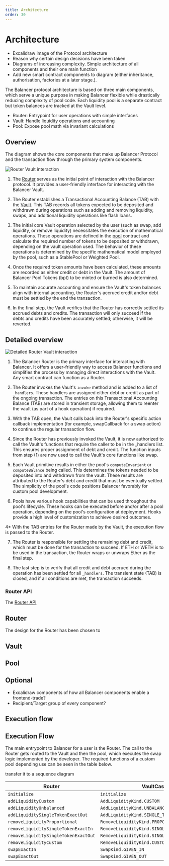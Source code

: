```yaml
---
title: Architecture
order: 30
---
```


# Architecture

- Excalidraw image of the Protocol architecture
- Reason why certain design decisions have been taken
- Diagrams of increasing complexity. Simple architecture of all components and their one main function
- Add new smart contract components to diagram (either inheritance, authorisation, factories at a later stage.).

The Balancer protocol architecture is based on three main components, which serve a unique purpose in making Balancer flexible while drastically reducing complexity of pool code. Each liquidity pool is a separate contract but token balances are tracked at the Vault level. 

- Router: Entrypoint for user operations with simple interfaces
- Vault: Handle liquidity operations and accounting
- Pool: Expose pool math via invariant calculations

## Overview
The diagram shows the core components that make up Balancer Protocol and the transaction flow through the primary system components.

![Router Vault interaction](/images/architecture-1.png)

1. The [Router]() serves as the initial point of interaction with the Balancer protocol. It provides a user-friendly interface for interacting with the Balancer Vault.

2. The Router establishes a Transactional Accounting Balance (TAB) with the [Vault](). This TAB records all tokens expected to be deposited and withdrawn during operations such as adding and removing liquidity, swaps, and additional liquidity operations like flash loans.

3. The initial core Vault operation selected by the user (such as swap, add liquidity, or remove liquidity) necessitates the execution of mathematical operations. These operations are defined in the [pool]() contract and calculate the required number of tokens to be deposited or withdrawn, depending on the vault operation used. The behavior of these operations is determined by the specific mathematical model employed by the pool, such as a StablePool or Weighted Pool.

4. Once the required token amounts have been calculated, these amounts are recorded as either credit or debt in the Vault. The amount of Balancer Pool Tokens (bpt) to be minted or burned is also determined.

5. To maintain accurate accounting and ensure the Vault's token balances align with internal accounting, the Router's accrued credit and/or debt must be settled by the end the transaction.

6. In the final step, the Vault verifies that the Router has correctly settled its accrued debts and credits. The transaction will only succeed if the debts and credits have been accurately settled; otherwise, it will be reverted.

## Detailed overview

![Detailed Router Vault interaction](/images/architecture-2.png)

1. The Balancer Router is the primary interface for interacting with Balancer. It offers a user-friendly way to access Balancer functions and simplifies the process by managing direct interactions with the Vault. Any smart contract can function as a Router.

2. The Router invokes the Vault's `invoke` method and is added to a list of `_handlers`. These handlers are assigned either debt or credit as part of the ongoing transaction. The entries on this Transactional Accounting Balance (TAB) are stored in transient storage, allowing them to reenter the vault (as part of a hook operation) if required.

3. With the TAB open, the Vault calls back into the Router's specific action callback implementation (for example, swapCallback for a swap action) to continue the regular transaction flow.

4. Since the Router has previously invoked the Vault, it is now authorized to call the Vault's functions that require the caller to be in the _handlers list. This ensures proper assignment of debt and credit. The function inputs from step (1) are now used to call the Vault's core functions like swap.

5. Each Vault primitive results in either the pool's `computeInvariant` or `computeBalance` being called. This determines the tokens needed to be deposited into and withdrawn from the vault. These results are attributed to the Router's debt and credit that must be eventually settled. The simplicity of the pool's code positions Balancer favorably for custom pool development.

6. Pools have various hook capabilities that can be used throughout the pool's lifecycle. These hooks can be executed before and/or after a pool operation, depending on the pool's configuration at deployment. Hooks provide a high level of customization to achieve desired outcomes.

4* With the TAB entries for the Router made by the Vault, the execution flow is passed to the Router.

7. The Router is responsible for settling the remaining debt and credit, which must be done for the transaction to succeed. If ETH or WETH is to be used in the transaction, the Router wraps or unwraps Ether as the final step.

8. The last step is to verify that all credit and debt accrued during the operation has been settled for all `_handlers`. The transient state (TAB) is closed, and if all conditions are met, the transaction succeeds.


### Router API
The [Router API](/concepts/Router/overview.md)



## Router
The design for the Router has been chosen to 

## Vault

## Pool

## Optional

- Excalidraw components of how all Balancer components enable a frontend-trade?
- Recipient/Target group of every component?

## Execution flow
## Execution Flow

The main entrypoint to Balancer for a user is the Router. The call to the Router gets routed to the Vault and then the pool, which executes the swap logic implemented by the developer. The required functions of a custom pool depending use can be seen in the table below.

transfer it to a sequence diagram

| Router                               | VaultCase                                    | Poolfunction              |
| ------------------------------------ | -------------------------------------------- | -----------------------   |
| `initialize`                         | `initialize             `                    | `computeInvariant`    |
| `addLiquidityCustom`                 | `AddLiquidityKind.CUSTOM`                    | `onAddLiquidityCustom`    |
| `addLiquidityUnbalanced `            | `AddLiquidityKind.UNBALANCED`                | `computeInvariant`        |
| `addLiquiditySingleTokenExactOut`    | `AddLiquidityKind.SINGLE_TOKEN_EXACT_OUT`    | `computeBalance`          |
| `removeLiquidityProportional`        | `RemoveLiquidityKind.PROPORTIONAL`           |                           |
| `removeLiquiditySingleTokenExactIn`  | `RemoveLiquidityKind.SINGLE_TOKEN_EXACT_IN`  | `computeBalance`          |
| `removeLiquiditySingleTokenExactOut` | `RemoveLiquidityKind.SINGLE_TOKEN_EXACT_OUT` | `computeInvariant`        |
| `removeLiquidityCustom`              | `RemoveLiquidityKind.CUSTOM`                 | `onRemoveLiquidityCustom` |
| `swapExactIn`                        | `SwapKind.GIVEN_IN`                          | `onSwap`                  |
| `swapExactOut`                       | `SwapKind.GIVEN_OUT`                         | `onSwap`                  |
